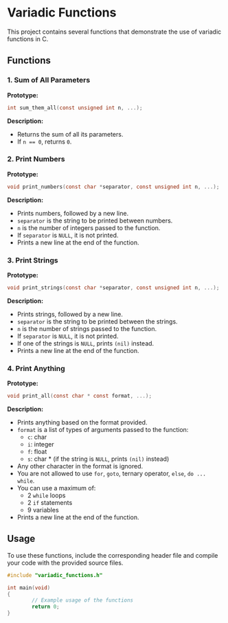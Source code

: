 # Variadic Functions

This project contains several functions that demonstrate the use of variadic functions in C.

## Functions

### 1. Sum of All Parameters

**Prototype:**
```c
int sum_them_all(const unsigned int n, ...);
```

**Description:**
- Returns the sum of all its parameters.
- If `n == 0`, returns `0`.

### 2. Print Numbers

**Prototype:**
```c
void print_numbers(const char *separator, const unsigned int n, ...);
```

**Description:**
- Prints numbers, followed by a new line.
- `separator` is the string to be printed between numbers.
- `n` is the number of integers passed to the function.
- If `separator` is `NULL`, it is not printed.
- Prints a new line at the end of the function.

### 3. Print Strings

**Prototype:**
```c
void print_strings(const char *separator, const unsigned int n, ...);
```

**Description:**
- Prints strings, followed by a new line.
- `separator` is the string to be printed between the strings.
- `n` is the number of strings passed to the function.
- If `separator` is `NULL`, it is not printed.
- If one of the strings is `NULL`, prints `(nil)` instead.
- Prints a new line at the end of the function.

### 4. Print Anything

**Prototype:**
```c
void print_all(const char * const format, ...);
```

**Description:**
- Prints anything based on the format provided.
- `format` is a list of types of arguments passed to the function:
    - `c`: char
    - `i`: integer
    - `f`: float
    - `s`: char * (if the string is `NULL`, prints `(nil)` instead)
- Any other character in the format is ignored.
- You are not allowed to use `for`, `goto`, ternary operator, `else`, `do ... while`.
- You can use a maximum of:
    - 2 `while` loops
    - 2 `if` statements
    - 9 variables
- Prints a new line at the end of the function.

## Usage

To use these functions, include the corresponding header file and compile your code with the provided source files.

```c
#include "variadic_functions.h"

int main(void)
{
        // Example usage of the functions
        return 0;
}
```
